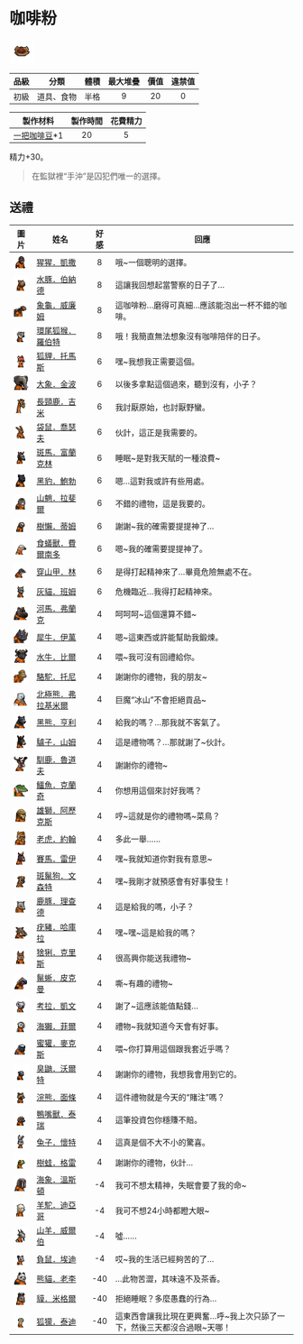 # 咖啡粉

![img](images/item_pic_KFF.png)

|品級|分類|體積|最大堆疊|價值|違禁值|
|:--:|:--:|:--:|:--:|:--:|:--:|
|初級|道具、食物|半格|9|20|0|

|製作材料|製作時間|花費精力|
|:--:|:--:|:--:|
|[一把咖啡豆](69-一把咖啡豆.md)\*1|20|5|

精力+30。

> 在監獄裡“手沖”是囚犯們唯一的選擇。

## 送禮

|圖片|姓名|好感|回應|
|:--:|--|:--:|--|
|![img](images/chimpanzee.png)|[猩猩．凱撒](猩猩．凱撒.md)|8|哦\~一個聰明的選擇。|
|![img](images/Capybara.png)|[水豚．伯納德](水豚．伯納德.md)|8|這讓我回想起當警察的日子了…|
|![img](images/Tortoise.png)|[象龜．威廉姆](象龜．威廉姆.md)|8|這咖啡粉…磨得可真細…應該能泡出一杯不錯的咖啡。|
|![img](images/RingTailedLemur.png)|[環尾狐猴．羅伯特](環尾狐猴．羅伯特.md)|8|哦！我簡直無法想象沒有咖啡陪伴的日子。|
|![img](images/fox.png)|[狐貍．托馬斯](狐貍．托馬斯.md)|6|嘿\~我想我正需要這個。|
|![img](images/elephant.png)|[大象．金波](大象．金波.md)|6|以後多拿點這個過來，聽到沒有，小子？|
|![img](images/giraffe.png)|[長頸鹿．吉米](長頸鹿．吉米.md)|6|我討厭原始，也討厭野蠻。|
|![img](images/kangaroo.png)|[袋鼠．喬瑟夫](袋鼠．喬瑟夫.md)|6|伙計，這正是我需要的。|
|![img](images/zebra.png)|[斑馬．富蘭克林](斑馬．富蘭克林.md)|6|睡眠\~是對我天賦的一種浪費\~|
|![img](images/BlackPanther.png)|[黑豹．鮑勃](黑豹．鮑勃.md)|6|嗯…這對我或許有些用處。|
|![img](images/Mandrill.png)|[山魈．拉斐爾](山魈．拉斐爾.md)|6|不錯的禮物，這是我要的。|
|![img](images/sloth.png)|[樹懶．蒂姆](樹懶．蒂姆.md)|6|謝謝\~我的確需要提提神了…|
|![img](images/Anteater.png)|[食蟻獸．費爾南多](食蟻獸．費爾南多.md)|6|嗯\~我的確需要提提神了。|
|![img](images/pangolin.png)|[穿山甲．林](穿山甲．林.md)|6|是得打起精神來了…畢竟危險無處不在。|
|![img](images/cat.png)|[灰貓．班姆](灰貓．班姆.md)|6|危機臨近…我得打起精神來。|
|![img](images/hippopotamus.png)|[河馬．弗蘭克](河馬．弗蘭克.md)|4|呵呵呵\~這個還算不錯\~|
|![img](images/rhinoceros.png)|[犀牛．伊萬](犀牛．伊萬.md)|4|嗯\~這東西或許能幫助我鍛煉。|
|![img](images/AfricanBuffalo.png)|[水牛．比爾](水牛．比爾.md)|4|喂\~我可沒有回禮給你。|
|![img](images/camel.png)|[駱駝．托尼](駱駝．托尼.md)|4|謝謝你的禮物，我的朋友\~|
|![img](images/PolarBear.png)|[北極熊．弗拉基米爾](北極熊．弗拉基米爾.md)|4|巨魔“冰山”不會拒絕貢品\~|
|![img](images/BlackBear.png)|[黑熊．亨利](黑熊．亨利.md)|4|給我的嗎？…那我就不客氣了。|
|![img](images/donkey.png)|[驢子．山姆](驢子．山姆.md)|4|這是禮物嗎？…那就謝了\~伙計。|
|![img](images/reindeer.png)|[馴鹿．魯道夫](馴鹿．魯道夫.md)|4|謝謝你的禮物\~|
|![img](images/crocodile.png)|[鱷魚．克蘭奇](鱷魚．克蘭奇.md)|4|你想用這個來討好我嗎？|
|![img](images/lion.png)|[雄獅．阿歷克斯](雄獅．阿歷克斯.md)|4|哼\~這就是你的禮物嗎\~菜鳥？|
|![img](images/tiger.png)|[老虎．約翰](老虎．約翰.md)|4|多此一舉……|
|![img](images/horse.png)|[賽馬．雷伊](賽馬．雷伊.md)|4|嘿\~我就知道你對我有意思\~|
|![img](images/SpottedHyaena.png)|[斑鬣狗．文森特](斑鬣狗．文森特.md)|4|嘿\~我剛才就預感會有好事發生！|
|![img](images/DeerDolphin.png)|[鹿豚．理查德](鹿豚．理查德.md)|4|這是給我的嗎，小子？|
|![img](images/Warthog.png)|[疣豬．哈庫拉](疣豬．哈庫拉.md)|4|嘿\~嘿\~這是給我的嗎？|
|![img](images/Lynx.png)|[猞猁．克里斯](猞猁．克里斯.md)|4|很高興你能送我禮物\~|
|![img](images/MarineIguana.png)|[鬣蜥．皮克曼](鬣蜥．皮克曼.md)|4|嘶\~有趣的禮物\~|
|![img](images/Koala.png)|[考拉．凱文](考拉．凱文.md)|4|謝了\~這應該能值點錢…|
|![img](images/SeaOtter.png)|[海獺．菲爾](海獺．菲爾.md)|4|禮物\~我就知道今天會有好事。|
|![img](images/HoneyBadger.png)|[蜜獾．麥克斯](蜜獾．麥克斯.md)|4|喂\~你打算用這個跟我套近乎嗎？|
|![img](images/skunk.png)|[臭鼬．沃爾特](臭鼬．沃爾特.md)|4|謝謝你的禮物，我想我會用到它的。|
|![img](images/Raccoon.png)|[浣熊．面條](浣熊．面條.md)|4|這件禮物就是今天的“賭注”嗎？|
|![img](images/platypus.png)|[鴨嘴獸．泰瑞](鴨嘴獸．泰瑞.md)|4|這筆投資包你穩賺不賠。|
|![img](images/rabbit.png)|[兔子．懷特](兔子．懷特.md)|4|這真是個不大不小的驚喜。|
|![img](images/Treefrog.png)|[樹蛙．格雷](樹蛙．格雷.md)|4|謝謝你的禮物，伙計…|
|![img](images/walrus.png)|[海象．溫斯頓](海象．溫斯頓.md)|-4|我可不想太精神，失眠會要了我的命\~|
|![img](images/Alpaca.png)|[羊駝．迪亞哥](羊駝．迪亞哥.md)|-4|我可不想24小時都瞪大眼\~|
|![img](images/goat.png)|[山羊．威爾伯](山羊．威爾伯.md)|-4|噓……|
|![img](images/Possum.png)|[負鼠．埃迪](負鼠．埃迪.md)|-4|哎\~我的生活已經夠苦的了…|
|![img](images/panda.png)|[熊貓．老李](熊貓．老李.md)|-40|…此物苦澀，其味遠不及茶香。|
|![img](images/tapir.png)|[貘．米格爾](貘．米格爾.md)|-40|拒絕睡眠？多麼愚蠢的行為…|
|![img](images/meerkat.png)|[狐獴．泰迪](狐獴．泰迪.md)|-40|這東西會讓我比現在更興奮…呼\~我上次只舔了一下，然後三天都沒合過眼\~天哪！|

